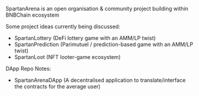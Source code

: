 SpartanArena is an open organisation & community project building within BNBChain ecosystem

Some project ideas currently being discussed:
- SpartanLottery (DeFi lottery game with an AMM/LP twist)
- SpartanPrediction (Parimutuel / prediction-based game with an AMM/LP twist)
- SpartanLoot (NFT looter-game ecosystem)

DApp Repo Notes:
- SpartanArenaDApp (A decentralised application to translate/interface the contracts for the average user)
